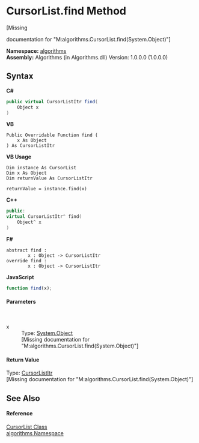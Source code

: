 # CursorList.find Method 
 

\[Missing <summary> documentation for "M:algorithms.CursorList.find(System.Object)"\]

**Namespace:**&nbsp;<a href="82f88b43-fdc9-bc99-9558-75fce96d448f">algorithms</a><br />**Assembly:**&nbsp;Algorithms (in Algorithms.dll) Version: 1.0.0.0 (1.0.0.0)

## Syntax

**C#**<br />
``` C#
public virtual CursorListItr find(
	Object x
)
```

**VB**<br />
``` VB
Public Overridable Function find ( 
	x As Object
) As CursorListItr
```

**VB Usage**<br />
``` VB Usage
Dim instance As CursorList
Dim x As Object
Dim returnValue As CursorListItr

returnValue = instance.find(x)
```

**C++**<br />
``` C++
public:
virtual CursorListItr^ find(
	Object^ x
)
```

**F#**<br />
``` F#
abstract find : 
        x : Object -> CursorListItr 
override find : 
        x : Object -> CursorListItr 
```

**JavaScript**<br />
``` JavaScript
function find(x);
```


#### Parameters
&nbsp;<dl><dt>x</dt><dd>Type: <a href="http://msdn2.microsoft.com/en-us/library/e5kfa45b" target="_blank">System.Object</a><br />\[Missing <param name="x"/> documentation for "M:algorithms.CursorList.find(System.Object)"\]</dd></dl>

#### Return Value
Type: <a href="d528b1d7-822b-ed08-2f56-cb5cdae8dffa">CursorListItr</a><br />\[Missing <returns> documentation for "M:algorithms.CursorList.find(System.Object)"\]

## See Also


#### Reference
<a href="a47c70ee-53b6-b746-cbdd-58c1dadbaa4e">CursorList Class</a><br /><a href="82f88b43-fdc9-bc99-9558-75fce96d448f">algorithms Namespace</a><br />
